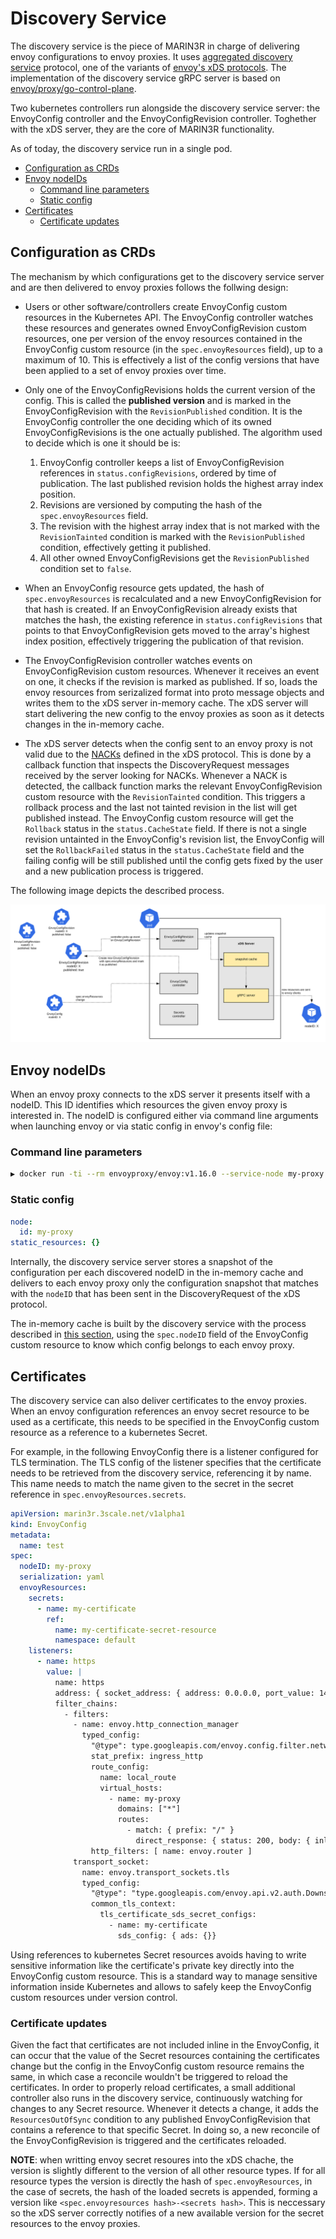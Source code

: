 <!-- omit in toc -->
# Discovery Service

The discovery service is the piece of MARIN3R in charge of delivering envoy configurations to envoy proxies. It uses [aggregated discovery service](https://www.envoyproxy.io/docs/envoy/v1.16.0/api-docs/xds_protocol#aggregated-discovery-service) protocol, one of the variants of [envoy's xDS protocols](https://www.envoyproxy.io/docs/envoy/v1.16.0/api-docs/xds_protocol). The implementation of the discovery service gRPC server is based on [envoy/proxy/go-control-plane](https://github.com/envoyproxy/go-control-plane).

Two kubernetes controllers run alongside the discovery service server: the EnvoyConfig controller and the EnvoyConfigRevision controller. Toghether with the xDS server, they are the core of MARIN3R functionality.

As of today, the discovery service run in a single pod.

- [Configuration as CRDs](#configuration-as-crds)
- [Envoy nodeIDs](#envoy-nodeids)
  - [Command line parameters](#command-line-parameters)
  - [Static config](#static-config)
- [Certificates](#certificates)
  - [Certificate updates](#certificate-updates)

## Configuration as CRDs

The mechanism by which configurations get to the discovery service server and are then delivered to envoy proxies follows the follwing design:

- Users or other software/controllers create EnvoyConfig custom resources in the Kubernetes API. The EnvoyConfig controller watches these resources and generates owned EnvoyConfigRevision custom resources, one per version of the envoy resources contained in the EnvoyConfig custom resource (in the `spec.envoyResources` field), up to a maximum of 10. This is effectively a list of the config versions that have been applied to a set of envoy proxies over time.

- Only one of the EnvoyConfigRevisions holds the current version of the config. This is called the **published version** and is marked in the EnvoyConfigRevision with the `RevisionPublished` condition. It is the EnvoyConfig controller the one deciding which of its owned EnvoyConfigRevisions is the one actually published. The algorithm used to decide which is one it should be is:

    1. EnvoyConfig controller keeps a list of EnvoyConfigRevision references in `status.configRevisions`, ordered by time of publication. The last published revision holds the highest array index position.
    2. Revisions are versioned by computing the hash of the `spec.envoyResources` field.
    3. The revision with the highest array index that is not marked with the `RevisionTainted` condition is marked with the `RevisionPublished` condition, effectively getting it published.
    4. All other owned EnvoyConfigRevisions get the `RevisionPublished` condition set to `false`.

- When an EnvoyConfig resource gets updated, the hash of `spec.envoyResources` is recalculated and a new EnvoyConfigRevision for that hash is created. If an EnvoyConfigRevision already exists that matches the hash, the existing reference in `status.configRevisions` that points to that EnvoyConfigRevision gets moved to the array's highest index position, effectively triggering the publication of that revision.

- The EnvoyConfigRevision controller watches events on EnvoyConfigRevision custom resources. Whenever it receives an event on one, it checks if the revision is marked as published. If so, loads the envoy resources from serizalized format into proto message objects and writes them to the xDS server in-memory cache. The xDS server will start delivering the new config to the envoy proxies as soon as it detects changes in the in-memory cache.

- The xDS server detects when the config sent to an envoy proxy is not valid due to the [NACKs](https://www.envoyproxy.io/docs/envoy/v1.16.0/api-docs/xds_protocol#basic-protocol-overview) defined in the xDS protocol. This is done by a callback function that inspects the DiscoveryRequest messages received by the server looking for NACKs. Whenever a NACK is detected, the callback function marks the relevant EnvoyConfigRevision custom resource with the `RevisionTainted` condition. This triggers a rollback process and the last not tainted revision in the list will get published instead. The EnvoyConfig custom resource will get the `Rollback` status in the `status.CacheState` field. If there is not a single revision untainted in the EnvoyConfig's revision list, the EnvoyConfig will set the `RollbackFailed` status in the `status.CacheState` field and the failing config will be still published until the config gets fixed by the user and a new publication process is triggered.

The following image depicts the described process.

![Discovery service](discovery-service.svg)

## Envoy nodeIDs

When an envoy proxy connects to the xDS server it presents itself with a nodeID. This ID identifies which resources the given envoy proxy is interested in. The nodeID is configured either via command line arguments when launching envoy or via static config in envoy's config file:

### Command line parameters

```bash
▶ docker run -ti --rm envoyproxy/envoy:v1.16.0 --service-node my-proxy

```

### Static config

```yaml
node:
  id: my-proxy
static_resources: {}
```

Internally, the discovery service server stores a snapshot of the configuration per each discovered nodeID in the in-memory cache and delivers to each envoy proxy only the configuration snapshot that matches with the `nodeID` that has been sent in the DiscoveryRequest of the xDS protocol.

The in-memory cache is built by the discovery service with the process described in [this section](#config-as-crds), using the `spec.nodeID` field of the EnvoyConfig custom resource to know which config belongs to each envoy proxy.

## Certificates

The discovery service can also deliver certificates to the envoy proxies. When an envoy configuration references an envoy secret resource to be used as a certificate, this needs to be specified in the EnvoyConfig custom resource as a reference to a kubernetes Secret.

For example, in the following EnvoyConfig there is a listener configured for TLS termination. The TLS config of the listener specifies that the certificate needs to be retrieved from the discovery service, referencing it by name. This name needs to match the name given to the secret in the secret reference in `spec.envoyResources.secrets`.

```yaml
apiVersion: marin3r.3scale.net/v1alpha1
kind: EnvoyConfig
metadata:
  name: test
spec:
  nodeID: my-proxy
  serialization: yaml
  envoyResources:
    secrets:
      - name: my-certificate
        ref:
          name: my-certificate-secret-resource
          namespace: default
    listeners:
      - name: https
        value: |
          name: https
          address: { socket_address: { address: 0.0.0.0, port_value: 1443 }}
          filter_chains:
            - filters:
              - name: envoy.http_connection_manager
                typed_config:
                  "@type": type.googleapis.com/envoy.config.filter.network.http_connection_manager.v2.HttpConnectionManager
                  stat_prefix: ingress_http
                  route_config:
                    name: local_route
                    virtual_hosts:
                      - name: my-proxy
                        domains: ["*"]
                        routes:
                          - match: { prefix: "/" }
                            direct_response: { status: 200, body: { inline_string: ok }}
                  http_filters: [ name: envoy.router ]
              transport_socket:
                name: envoy.transport_sockets.tls
                typed_config:
                  "@type": "type.googleapis.com/envoy.api.v2.auth.DownstreamTlsContext"
                  common_tls_context:
                    tls_certificate_sds_secret_configs:
                      - name: my-certificate
                        sds_config: { ads: {}}
```

Using references to kubernetes Secret resources avoids having to write sensitive information like the certificate's private key directly into the EnvoyConfig custom resource. This is a standard way to manage sensitive information inside Kubernetes and allows to safely keep the EnvoyConfig custom resources under version control.

### Certificate updates

Given the fact that certificates are not included inline in the EnvoyConfig, it can occur that the value of the Secret resources containing the certificates change but the config in the EnvoyConfig custom resource remains the same, in which case a reconcile wouldn't be triggered to reload the certificates. In order to properly reload certificates, a small additional controller also runs in the discovery service, continuously watching for changes to any Secret resource. Whenever it detects a change, it adds the `ResourcesOutOfSync` condition to any published EnvoyConfigRevision that contains a reference to that specific Secret. In doing so, a new reconcile of the EnvoyConfigRevision is triggered and the certificates reloaded.

**NOTE**: when writting envoy secret resoures into the xDS chache, the version is slightly different to the version of all other resource types. If for all resource types the version is directly the hash of `spec.envoyResources`, in the case of secrets, the hash of the loaded secrets is appended, forming a version like `<spec.envoyresources hash>-<secrets hash>`. This is neccessary so the xDS server correctly notifies of a new available version for the secret resources to the envoy proxies.
